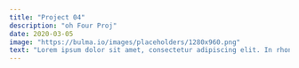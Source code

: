 ```yaml
---
title: "Project 04"
description: "oh Four Proj"
date: 2020-03-05
image: "https://bulma.io/images/placeholders/1280x960.png"
text: "Lorem ipsum dolor sit amet, consectetur adipiscing elit. In rhoncus placerat imperdiet. Mauris a facilisis magna. Etiam sagittis, nulla ultrices porta scelerisque, ante nunc consectetur tortor, quis mollis diam ipsum a turpis. Phasellus sit amet varius orci. Nunc gravida arcu ac sem sollicitudin tempus. Integer porttitor erat quam, et imperdiet urna hendrerit sed. Vestibulum condimentum pellentesque lacus, eget luctus ex hendrerit nec. In euismod odio non leo fringilla laoreet. Donec volutpat metus non finibus accumsan. In consequat arcu tellus, ac lacinia tortor mattis non. Mauris sollicitudin nunc sit amet ultricies elementum."
---
```

